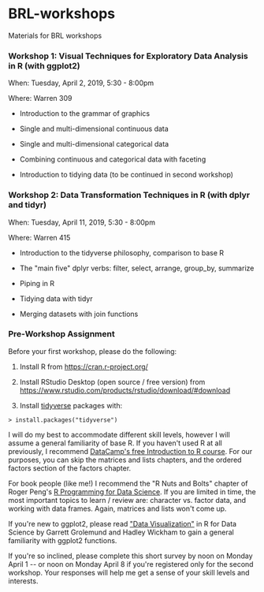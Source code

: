 # BRL-workshops

Materials for BRL workshops

### Workshop 1: Visual Techniques for Exploratory Data Analysis in R (with ggplot2)

When: Tuesday, April 2, 2019, 5:30 - 8:00pm

Where: Warren 309  

* Introduction to the grammar of graphics

* Single and multi-dimensional continuous data

* Single and multi-dimensional categorical data

* Combining continuous and categorical data with faceting

* Introduction to tidying data (to be continued in second workshop)

### Workshop 2: Data Transformation Techniques in R (with dplyr and tidyr)

When: Tuesday, April 11, 2019, 5:30 - 8:00pm

Where: Warren 415

* Introduction to the tidyverse philosophy, comparison to base R

* The "main five" dplyr verbs: filter, select, arrange, group_by, summarize

* Piping in R

* Tidying data with tidyr

* Merging datasets with join functions


### Pre-Workshop Assignment


Before your first workshop, please do the following:

1. Install R from https://cran.r-project.org/

2. Install RStudio Desktop (open source / free version) from https://www.rstudio.com/products/rstudio/download/#download

3. Install [tidyverse](https://www.tidyverse.org/) packages with:

```
> install.packages("tidyverse")
```

I will do my best to accommodate different skill levels, however I will assume a general familiarity of base R. If you haven't used R at all previously, I recommend [DataCamp's free Introduction to R course](https://www.datacamp.com/courses/free-introduction-to-r). For our purposes, you can skip the matrices and lists chapters, and the ordered factors section of the factors chapter. 

For book people (like me!) I recommend the "R Nuts and Bolts" chapter of  Roger Peng's [R Programming for Data Science](https://leanpub.com/rprogramming). If you are limited in time, the most important topics to learn / review are: character vs. factor data, and working with data frames. Again, matrices and lists won't come up.

If you're new to ggplot2, please read ["Data Visualization"](https://r4ds.had.co.nz/data-visualisation.html) in R for Data Science by Garrett Grolemund and Hadley Wickham to gain a general familiarity with ggplot2 functions.

If you're so inclined, please complete this short survey by noon on Monday April 1 -- or noon on Monday April 8 if you're registered only for the second workshop. Your responses will help me get a sense of your skill levels and interests.
